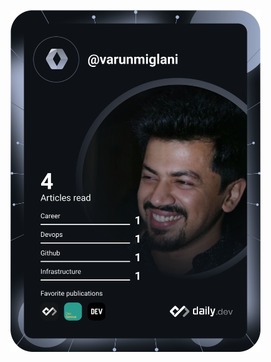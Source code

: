 <a href="https://app.daily.dev/varunnmiglani"><img src="https://github.com/varunnmiglani/varunnmiglani/blob/master/devcard.svg" width="400" alt="Varun Miglani's Dev Card"/></a>

